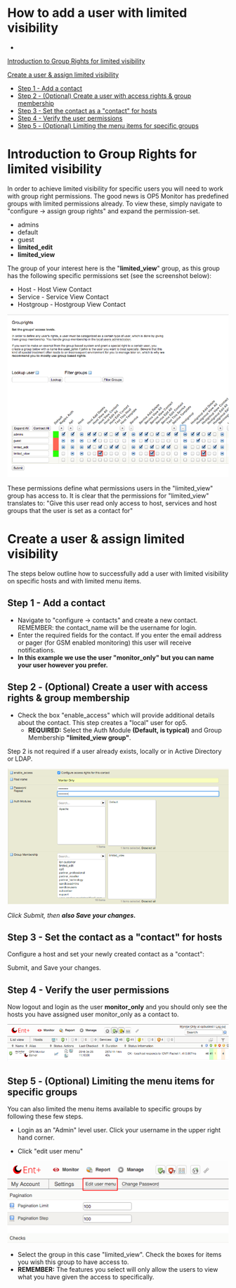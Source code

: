 # How to add a user with limited visibility

-

[Introduction to Group Rights for limited visibility](#Howtoaddauserwithlimitedvisibility-IntroductiontoGroupRightsforlimitedvisibility)

[Create a user & assign limited visibility](#Howtoaddauserwithlimitedvisibility-Createauser&assignlimitedvisibility)

- [Step 1 - Add a contact](#Howtoaddauserwithlimitedvisibility-Step1-Addacontact)
- [Step 2 - (Optional) Create a user with access rights & group membership](#Howtoaddauserwithlimitedvisibility-Step2-(Optional)Createauserwithaccessrights&groupmembership)
- [Step 3 - Set the contact as a "contact" for hosts](#Howtoaddauserwithlimitedvisibility-Step3-Setthecontactasa"contact"forhosts)
- [Step 4 - Verify the user permissions](#Howtoaddauserwithlimitedvisibility-Step4-Verifytheuserpermissions)
- [Step 5 - (Optional) Limiting the menu items for specific groups](#Howtoaddauserwithlimitedvisibility-Step5-(Optional)Limitingthemenuitemsforspecificgroups)

# Introduction to Group Rights for limited visibility

In order to achieve limited visibility for specific users you will need to work with group right permissions. The good news is OP5 Monitor has predefined groups with limited permissions already. To view these, simply navigate to "configure -\> assign group rights" and expand the permission-set.

- admins
- default
- guest
- **limited\_edit**
- **limited\_view**

The group of your interest here is the "**limited\_view**" group, as this group has the following specific permissions set (see the screenshot below):

- Host - Host View Contact
- Service - Service View Contact
- Hostgroup - Hostgroup View Contact

![](attachments/9929161/10191034.png)

These permissions define what permissions users in the "limited\_view" group has access to. It is clear that the permissions for "limited\_view" translates to: "Give this user read only access to host, services and host groups that the user is set as a contact for"

# Create a user & assign limited visibility

The steps below outline how to successfully add a user with limited visibility on specific hosts and with limited menu items.

## Step 1 - Add a contact

- Navigate to "configure -\> contacts" and create a new contact. REMEMBER: the contact\_name will be the username for login.
- Enter the required fields for the contact. If you enter the email address or pager (for GSM enabled monitoring) this user will receive notifications.
- **In this example we use the user "monitor\_only" but you can name your user however you prefer.**

## Step 2 - (Optional) Create a user with access rights & group membership

- Check the box "enable\_access" which will provide additional details about the contact. This step creates a "local" user for op5.
  - **REQUIRED:** Select the Auth Module **(Default, is typical)** and Group Membership **"limited\_view group"**.

Step 2 is not required if a user already exists, locally or in Active Directory or LDAP.

![](attachments/9929161/17859262.png)

*Click Submit, then **also Save your changes.***

## Step 3 - Set the contact as a "**contact**" for hosts

Configure a host and set your newly created contact as a "contact":

Submit, and Save your changes.

## Step 4 - Verify the user permissions

Now logout and login as the user **monitor\_only** and you should only see the hosts you have assigned user monitor\_only as a contact to.

![](attachments/9929161/17859263.png)

## Step 5 - (Optional) Limiting the menu items for specific groups

You can also limited the menu items available to specific groups by following these few steps.

- Login as an "Admin" level user. Click your username in the upper right hand corner.

- Click "edit user menu"

![](attachments/9929161/17859268.png)

- Select the group in this case "limited\_view". Check the boxes for items you wish this group to have access to.
- **REMEMBER:** The features you select will only allow the users to view what you have given the access to specifically.
